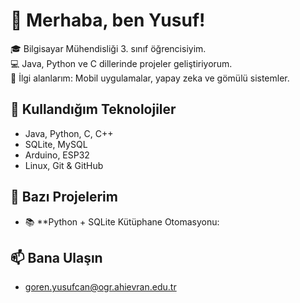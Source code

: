 # 👋 Merhaba, ben Yusuf!

🎓 Bilgisayar Mühendisliği 3. sınıf öğrencisiyim.  
💻 Java, Python ve C dillerinde projeler geliştiriyorum.  
🚀 İlgi alanlarım: Mobil uygulamalar, yapay zeka ve gömülü sistemler.

## 🧠 Kullandığım Teknolojiler
- Java, Python, C, C++
- SQLite, MySQL
- Arduino, ESP32
- Linux, Git & GitHub

## 📌 Bazı Projelerim
- 📚 **Python + SQLite Kütüphane Otomasyonu: 

## 📫 Bana Ulaşın
- goren.yusufcan@ogr.ahievran.edu.tr
